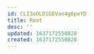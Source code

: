 ```yaml
---
id: CLI3oOLDiGDVao4g6peYD
title: Root
desc: ''
updated: 1637172550828
created: 1637172550828
---
```


